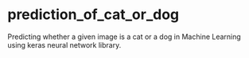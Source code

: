# prediction_of_cat_or_dog
Predicting whether a given image is a cat or a dog in Machine Learning using keras neural network  library.

